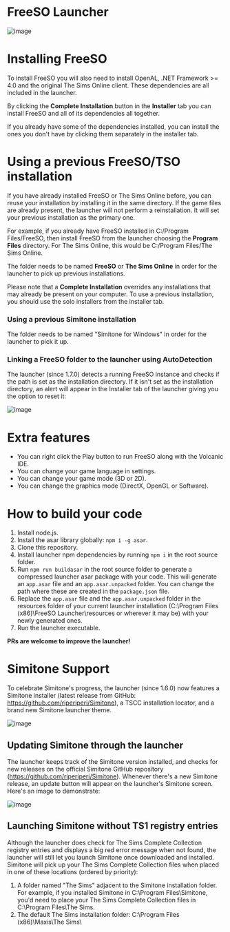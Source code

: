 # FreeSO Launcher

![image](https://i.imgur.com/t1JTtZE.png)

# Installing FreeSO
To install FreeSO you will also need to install OpenAL, .NET Framework >= 4.0 and the original The Sims Online client. These dependencies are all included in the launcher.

By clicking the **Complete Installation** button in the **Installer** tab you can install FreeSO and all of its dependencies all together.

If you already have some of the dependencies installed, you can install the ones you don't have by clicking them separately in the installer tab. 

# Using a previous FreeSO/TSO installation
If you have already installed FreeSO or The Sims Online before, you can reuse your installation by installing it in the same directory. If the game files are already present, the launcher will not perform a reinstallation. It will set your previous installation as the primary one.

For example, if you already have FreeSO installed in C:/Program Files/FreeSO, then install FreeSO from the launcher choosing the **Program Files** directory. For The Sims Online, this would be C:/Program Files/The Sims Online.

The folder needs to be named **FreeSO** or **The Sims Online** in order for the launcher to pick up previous installations.

Please note that a **Complete Installation** overrides any installations that may already be present on your computer. To use a previous installation, you should use the solo installers from the installer tab.

### Using a previous Simitone installation
The folder needs to be named "Simitone for Windows" in order for the launcher to pick it up.

### Linking a FreeSO folder to the launcher using AutoDetection
The launcher (since 1.7.0) detects a running FreeSO instance and checks if the path is set as the installation directory. If it isn't set as the installation directory, an alert will appear in the Installer tab of the launcher giving you the option to reset it:

![image](https://i.imgur.com/79loHnb.png)

# Extra features
* You can right click the Play button to run FreeSO along with the Volcanic IDE.
* You can change your game language in settings.
* You can change your game mode (3D or 2D).
* You can change the graphics mode (DirectX, OpenGL or Software).

# How to build your code
1. Install node.js.
2. Install the asar library globally: `npm i -g asar`.
3. Clone this repository.
4. Install launcher npm dependencies by running `npm i` in the root source folder.
5. Run `npm run buildasar` in the root source folder to generate a compressed launcher asar package with your code. This will generate an `app.asar` file and an `app.asar.unpacked` folder. You can change the path where these are created in the `package.json` file.
6. Replace the `app.asar` file and the `app.asar.unpacked` folder in the resources folder of your current launcher installation (C:\Program Files (x86)\FreeSO Launcher\resources or wherever it may be) with your newly generated ones.
7. Run the launcher executable.

**PRs are welcome to improve the launcher!**

# Simitone Support

To celebrate Simitone's progress, the launcher (since 1.6.0) now features a Simitone installer (latest release from GitHub: https://github.com/riperiperi/Simitone), a TSCC installation locator, and a brand new Simitone launcher theme.

![image](https://i.imgur.com/7p9VLBA.png)

## Updating Simitone through the launcher

The launcher keeps track of the Simitone version installed, and checks for new releases on the official Simitone GitHub repository (https://github.com/riperiperi/Simitone). Whenever there's a new Simitone release, an update button will appear on the launcher's Simitone screen. Here's an image to demonstrate:

![image](https://i.imgur.com/UrX8s45.png)

## Launching Simitone without TS1 registry entries

Although the launcher does check for The Sims Complete Collection registry entries and displays a big red error message when not found, the launcher will still let you launch Simitone once downloaded and installed.
Simitone will pick up your The Sims Complete Collection files when placed in one of these locations (ordered by priority):
1. A folder named "The Sims" adjacent to the Simitone installation folder. For example, if you installed Simitone in C:\Program Files\Simitone, you'd need to place your The Sims Complete Collection files in C:\Program Files\The Sims.
2. The default The Sims installation folder: C:\Program Files (x86)\Maxis\The Sims\


